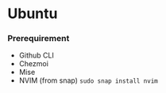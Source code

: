 # Ubuntu

### Prerequirement
- Github CLI
- Chezmoi
- Mise
- NVIM (from snap)
`sudo snap install nvim`
